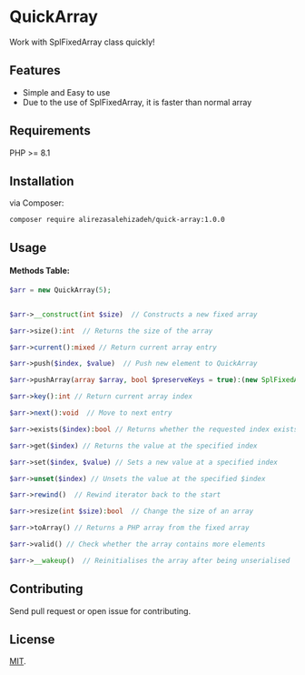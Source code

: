 # QuickArray
Work with SplFixedArray class quickly!

## Features

- Simple and Easy to use
- Due to the use of SplFixedArray, it is faster than normal array




##  Requirements

PHP >= 8.1


## Installation

via Composer:
```
composer require alirezasalehizadeh/quick-array:1.0.0
```

## Usage

#### Methods Table:

```php
$arr = new QuickArray(5);


$arr->__construct(int $size)  // Constructs a new fixed array

$arr->size():int  // Returns the size of the array

$arr->current():mixed // Return current array entry

$arr->push($index, $value)  // Push new element to QuickArray

$arr->pushArray(array $array, bool $preserveKeys = true):(new SplFixedArray)  // Import a PHP array in a SplFixedArray instance

$arr->key():int // Return current array index

$arr->next():void  // Move to next entry

$arr->exists($index):bool // Returns whether the requested index exists

$arr->get($index) // Returns the value at the specified index

$arr->set($index, $value) // Sets a new value at a specified index

$arr->unset($index) // Unsets the value at the specified $index

$arr->rewind()  // Rewind iterator back to the start

$arr->resize(int $size):bool  // Change the size of an array

$arr->toArray() // Returns a PHP array from the fixed array

$arr->valid() // Check whether the array contains more elements

$arr->__wakeup()  // Reinitialises the array after being unserialised
```

## Contributing
Send pull request or open issue for contributing.


## License

[MIT](LICENSE).

